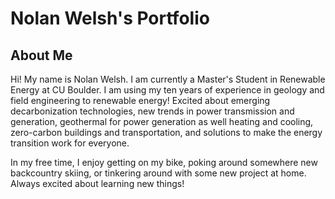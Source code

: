 # Nolan Welsh's Portfolio
## About Me
Hi! My name is Nolan Welsh.  I am currently a Master's Student in Renewable Energy at CU Boulder. I am using my ten years of experience in geology and field engineering to renewable energy! Excited about emerging decarbonization technologies, new trends in power transmission and generation, geothermal for power generation as well heating and cooling, zero-carbon buildings and transportation, and solutions to make the energy transition work for everyone.

In my free time, I enjoy getting on my bike, poking around somewhere new backcountry skiing, or tinkering around with some new project at home. Always excited about learning new things!


